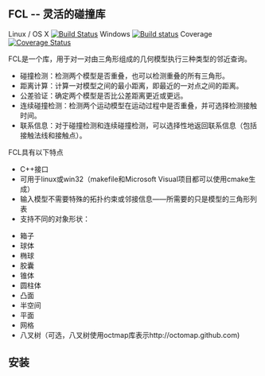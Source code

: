 ## FCL -- 灵活的碰撞库

Linux / OS X [![Build Status](https://travis-ci.org/flexible-collision-library/fcl.svg?branch=master)](https://travis-ci.org/flexible-collision-library/fcl)
Windows [![Build status](https://ci.appveyor.com/api/projects/status/do1k727uu6e8uemf/branch/master?svg=true)](https://ci.appveyor.com/project/flexible-collision-library/fcl)
Coverage [![Coverage Status](https://coveralls.io/repos/github/flexible-collision-library/fcl/badge.svg?branch=master)](https://coveralls.io/github/flexible-collision-library/fcl?branch=master)

FCL是一个库，用于对一对由三角形组成的几何模型执行三种类型的邻近查询。
- 碰撞检测：检测两个模型是否重叠，也可以检测重叠的所有三角形。
- 距离计算：计算一对模型之间的最小距离，即最近的一对点之间的距离。
- 公差验证：确定两个模型是否比公差距离更近或更远。
- 连续碰撞检测：检测两个运动模型在运动过程中是否重叠，并可选择检测接触时间。
- 联系信息：对于碰撞检测和连续碰撞检测，可以选择性地返回联系信息（包括接触法线和接触点）。

FCL具有以下特点
- C++接口
- 可用于linux或win32（makefile和Microsoft Visual项目都可以使用cmake生成）
- 输入模型不需要特殊的拓扑约束或邻接信息——所需要的只是模型的三角形列表
- 支持不同的对象形状：
+ 箱子
+ 球体
+ 椭球
+ 胶囊
+ 锥体
+ 圆柱体
+ 凸面
+ 半空间
+ 平面
+ 网格
+ 八叉树（可选，八叉树使用octmap库表示http://octomap.github.com)


## 安装

